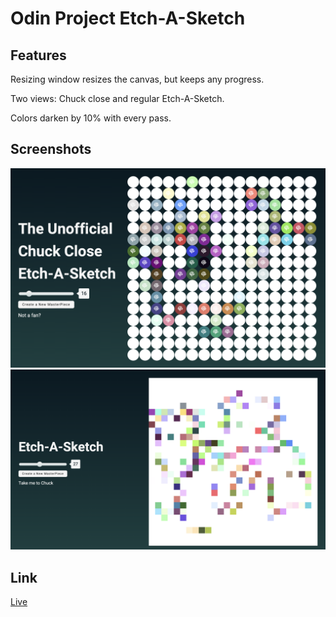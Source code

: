# Odin Project Etch-A-Sketch

## Features

Resizing window resizes the canvas, but keeps any progress. 

Two views: Chuck close and regular Etch-A-Sketch. 

Colors darken by 10% with every pass. 

## Screenshots

![alt text](screenshots/close.png "chuck close version of etch-a-sketch")
![alt text](screenshots/regular.png "etch-a-sketch")

## Link

[Live](https://moosecowbear.github.io/odin-project-etch-a-sketch/)
